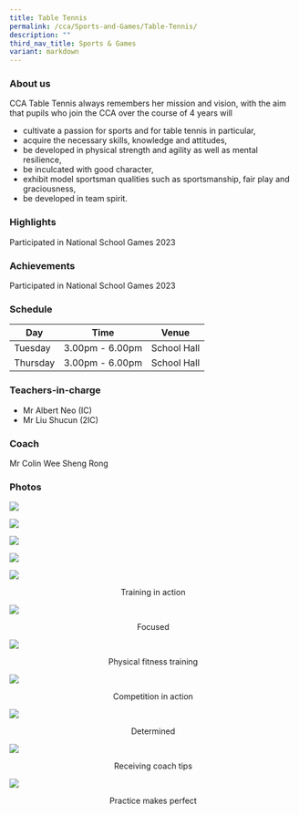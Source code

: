 ```yaml
---
title: Table Tennis
permalink: /cca/Sports-and-Games/Table-Tennis/
description: ""
third_nav_title: Sports & Games
variant: markdown
---
```

### **About us**

CCA Table Tennis always remembers her mission and vision, with the aim that pupils who join the CCA over the course of 4 years will

*   cultivate a passion for sports and for table tennis in particular,
*   acquire the necessary skills, knowledge and attitudes,
*   be developed in physical strength and agility as well as mental resilience,
*   be inculcated with good character,
*   exhibit model sportsman qualities such as sportsmanship, fair play and graciousness,
*   be developed in team spirit.

### **Highlights**

Participated in National School Games 2023

### **Achievements**

Participated in National School Games 2023

### **Schedule**

| Day | Time | Venue |
| -------- | -------- | -------- |
| Tuesday  | 3.00pm - 6.00pm | School Hall |
| Thursday | 3.00pm - 6.00pm | School Hall |

### **Teachers-in-charge**

* Mr Albert Neo (IC)
* Mr Liu Shucun (2IC)

### **Coach**

Mr Colin Wee Sheng Rong

### **Photos**

![](/images/CCA/Table%20Tennis/table%20tennis%2001.JPG)

![](/images/CCA/Table%20Tennis/table%20tennis%2002.JPG)

![](/images/CCA/Table%20Tennis/table%20tennis%2003.JPG)

![](/images/CCA/Table%20Tennis/table%20tennis%2004.JPG)

![](/images/Training%20in%20action.jpeg)
<center>Training in action</center>

![](/images/Focused.jpeg)
<center>Focused</center>

![](/images/Physical%20Fitness.jpeg)
<center>Physical fitness training</center>

![](/images/Competition%20in%20action.jpeg)
<center>Competition in action</center>

![](/images/Determined.jpeg)
<center>Determined</center>

![](/images/Receiving%20coach%20tips.jpeg)
<center>Receiving coach tips</center>

![](/images/Practice.jpeg)
<center>Practice makes perfect</center>